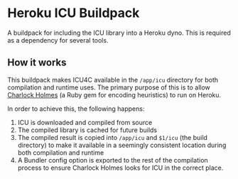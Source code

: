 # Heroku ICU Buildpack

A buildpack for including the ICU library into a Heroku dyno. This is required
as a dependency for several tools.

## How it works

This buildpack makes ICU4C available in the `/app/icu` directory for both
compilation and runtime uses. The primary purpose of this is to allow [Charlock Holmes](https://github.com/brianmario/charlock_holmes)
(a Ruby gem for encoding heuristics) to run on Heroku.

In order to achieve this, the following happens:

1. ICU is downloaded and compiled from source
2. The compiled library is cached for future builds
3. The compiled result is copied into `/app/icu` and `$1/icu` (the build
   directory) to make it available in a seemingly consistent location during
   both compilation and runtime
4. A Bundler config option is exported to the rest of the compilation process to
   ensure Charlock Holmes looks for ICU in the correct place.
